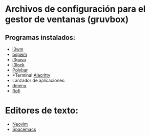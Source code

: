 # Archivos de configuración para el gestor de ventanas (gruvbox)
## Programas instalados:
- [i3wm](https://i3wm.org/)
- [bspwm](https://github.com/baskerville/bspwm)
- [i3gasp](https://github.com/Airblader/i3)
- [i3lock](https://i3wm.org/i3lock/)
- [Polybar](https://github.com/polybar/polybar)
- *Terminal:[Alacritty](https://github.com/alacritty/alacritty)
- Lanzador de aplicaciones:
- [dmenu](https://tools.suckless.org/dmenu/)
- [Rofi](https://github.com/davatorium/rofi)

# Editores de texto:
- [Neovim](https://neovim.io/)
- [Spacemacs](https://www.spacemacs.org/)

